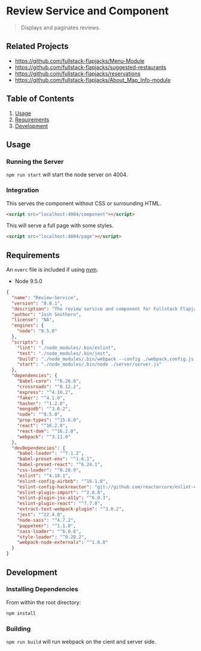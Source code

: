 # Review Service and Component

> Displays and paginates reviews.

## Related Projects

  - https://github.com/fullstack-flapjacks/Menu-Module
  - https://github.com/fullstack-flapjacks/suggested-restaurants
  - https://github.com/fullstack-flapjacks/reservations
  - https://github.com/fullstack-flapjacks/About_Map_Info-module

## Table of Contents

1. [Usage](#Usage)
1. [Requirements](#requirements)
1. [Development](#development)

## Usage


### Running the Server

`npm run start` will start the node server on 4004.

### Integration

This serves the component without CSS or surrounding HTML.

```html
<script src="localhost:4004/component"></script>
```

This will serve a full page with some styles.

```html
<script src="localhost:4004/page"></script>
```

## Requirements

An `nvmrc` file is included if using [nvm](https://github.com/creationix/nvm).

- Node 9.5.0

```json
{
  "name": "Review-Service",
  "version": "0.0.1",
  "description": "The review service and component for Fullstack Flapjack's OpenTable restaurant page clone.",
  "author": "Josh Southern",
  "license": "NA",
  "engines": {
    "node": "9.5.0"
  },
  "scripts": {
    "lint": "./node_modules/.bin/eslint",
    "test": "./node_modules/.bin/jest",
    "build": "./node_modules/.bin/webpack --config ./webpack.config.js --context ./client && ./node_modules/.bin/webpack --config ./server/webpack.config.js --context ./server",
    "start": "./node_modules/.bin/node ./server/server.js"
  },
  "dependencies": {
    "babel-core": "^6.26.0",
    "crossroads": "^0.12.2",
    "express": "^4.16.2",
    "faker": "^4.1.0",
    "hasher": "^1.2.0",
    "mongodb": "^3.0.2",
    "node": "^9.5.0",
    "prop-types": "^15.6.0",
    "react": "^16.2.0",
    "react-dom": "^16.2.0",
    "webpack": "^3.11.0"
  },
  "devDependencies": {
    "babel-loader": "^7.1.2",
    "babel-preset-env": "^1.6.1",
    "babel-preset-react": "^6.24.1",
    "css-loader": "^0.28.9",
    "eslint": "^4.18.1",
    "eslint-config-airbnb": "^16.1.0",
    "eslint-config-hackreactor": "git://github.com/reactorcore/eslint-config-hackreactor",
    "eslint-plugin-import": "^2.8.0",
    "eslint-plugin-jsx-a11y": "^6.0.3",
    "eslint-plugin-react": "^7.7.0",
    "extract-text-webpack-plugin": "^3.0.2",
    "jest": "^22.4.0",
    "node-sass": "^4.7.2",
    "puppeteer": "^1.1.0",
    "sass-loader": "^6.0.6",
    "style-loader": "^0.20.2",
    "webpack-node-externals": "^1.6.0"
  }
}
```

## Development

### Installing Dependencies

From within the root directory:

```sh
npm install
```

### Building

`npm run build` will run webpack on the cient and server side.
